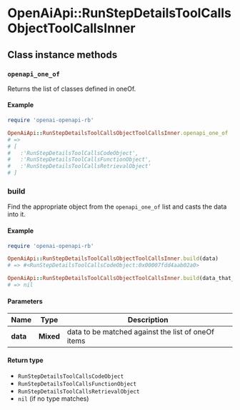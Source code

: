 # OpenAiApi::RunStepDetailsToolCallsObjectToolCallsInner

## Class instance methods

### `openapi_one_of`

Returns the list of classes defined in oneOf.

#### Example

```ruby
require 'openai-openapi-rb'

OpenAiApi::RunStepDetailsToolCallsObjectToolCallsInner.openapi_one_of
# =>
# [
#   :'RunStepDetailsToolCallsCodeObject',
#   :'RunStepDetailsToolCallsFunctionObject',
#   :'RunStepDetailsToolCallsRetrievalObject'
# ]
```

### build

Find the appropriate object from the `openapi_one_of` list and casts the data into it.

#### Example

```ruby
require 'openai-openapi-rb'

OpenAiApi::RunStepDetailsToolCallsObjectToolCallsInner.build(data)
# => #<RunStepDetailsToolCallsCodeObject:0x00007fdd4aab02a0>

OpenAiApi::RunStepDetailsToolCallsObjectToolCallsInner.build(data_that_doesnt_match)
# => nil
```

#### Parameters

| Name | Type | Description |
| ---- | ---- | ----------- |
| **data** | **Mixed** | data to be matched against the list of oneOf items |

#### Return type

- `RunStepDetailsToolCallsCodeObject`
- `RunStepDetailsToolCallsFunctionObject`
- `RunStepDetailsToolCallsRetrievalObject`
- `nil` (if no type matches)

